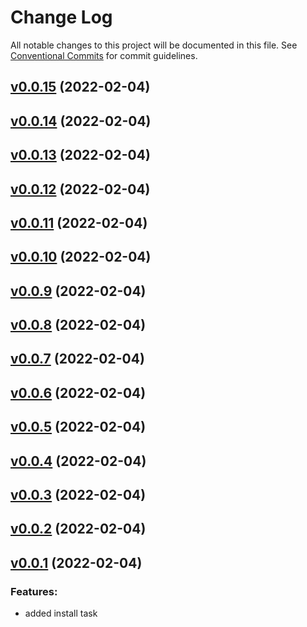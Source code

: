 # Change Log

All notable changes to this project will be documented in this file.
See [Conventional Commits](Https://conventionalcommits.org) for commit guidelines.

<!-- changelog -->

## [v0.0.15](https://github.com/benkeil/pnpm/compare/v0.0.14...v0.0.15) (2022-02-04)




## [v0.0.14](https://github.com/benkeil/pnpm/compare/v0.0.13...v0.0.14) (2022-02-04)




## [v0.0.13](https://github.com/benkeil/pnpm/compare/v0.0.12...v0.0.13) (2022-02-04)




## [v0.0.12](https://github.com/benkeil/pnpm/compare/v0.0.11...v0.0.12) (2022-02-04)




## [v0.0.11](https://github.com/benkeil/pnpm/compare/v0.0.10...v0.0.11) (2022-02-04)




## [v0.0.10](https://github.com/benkeil/pnpm/compare/v0.0.9...v0.0.10) (2022-02-04)




## [v0.0.9](https://github.com/benkeil/pnpm/compare/v0.0.8...v0.0.9) (2022-02-04)




## [v0.0.8](https://github.com/benkeil/pnpm/compare/v0.0.7...v0.0.8) (2022-02-04)




## [v0.0.7](https://github.com/benkeil/pnpm/compare/v0.0.6...v0.0.7) (2022-02-04)




## [v0.0.6](https://github.com/benkeil/pnpm/compare/v0.0.5...v0.0.6) (2022-02-04)




## [v0.0.5](https://github.com/benkeil/pnpm/compare/v0.0.4...v0.0.5) (2022-02-04)




## [v0.0.4](https://github.com/benkeil/pnpm/compare/v0.0.3...v0.0.4) (2022-02-04)




## [v0.0.3](https://github.com/benkeil/pnpm/compare/v0.0.2...v0.0.3) (2022-02-04)




## [v0.0.2](https://github.com/benkeil/pnpm/compare/v0.0.1...v0.0.2) (2022-02-04)




## [v0.0.1](https://github.com/benkeil/pnpm/compare/v0.0.1...v0.0.1) (2022-02-04)




### Features:

* added install task
